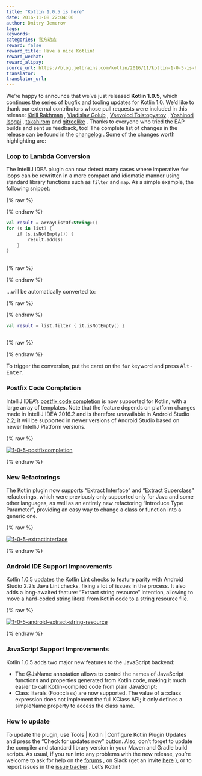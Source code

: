 ```yaml
---
title: "Kotlin 1.0.5 is here"
date: 2016-11-08 22:04:00
author: Dmitry Jemerov
tags:
keywords:
categories: 官方动态
reward: false
reward_title: Have a nice Kotlin!
reward_wechat:
reward_alipay:
source_url: https://blog.jetbrains.com/kotlin/2016/11/kotlin-1-0-5-is-here/
translator:
translator_url:
---
```


We’re happy to announce that we’ve just released <b>Kotlin 1.0.5</b>, which continues the series of bugfix and tooling updates for Kotlin 1.0.
We’d like to thank our external contributors whose pull requests were included in this release: [Kirill Rakhman](https://github.com/cypressious) , [Vladislav Golub](https://github.com/ensirius) , [Vsevolod Tolstopyatov](https://github.com/qwwdfsad) , [Yoshinori Isogai](https://github.com/shiraji) , [takahirom](https://github.com/takahirom) and [gitreelike](https://github.com/gitreelike) . Thanks to everyone who tried the EAP builds and sent us feedback, too!
The complete list of changes in the release can be found in the [changelog](https://github.com/JetBrains/kotlin/blob/1.0.5/ChangeLog.md) . Some of the changes worth highlighting are:
### Loop to Lambda Conversion

The IntelliJ IDEA plugin can now detect many cases where imperative `for` loops can be rewritten in a more compact and idiomatic manner using standard library functions such as `filter` and `map`. As a simple example, the following snippet:

{% raw %}
<p></p>
{% endraw %}

```kotlin
val result = arrayListOf<String>()
for (s in list) {
    if (s.isNotEmpty()) {
        result.add(s)
    }
}
 
```

{% raw %}
<p></p>
{% endraw %}

…will be automatically converted to:

{% raw %}
<p></p>
{% endraw %}

```kotlin
val result = list.filter { it.isNotEmpty() }
 
```

{% raw %}
<p></p>
{% endraw %}

To trigger the conversion, put the caret on the `for` keyword and press <kbd>Alt-Enter</kbd>.<br/>
<span id="more-4350"></span>
### Postfix Code Completion

IntelliJ IDEA’s [postfix code completion](https://blog.jetbrains.com/idea/2014/03/postfix-completion/) is now supported for Kotlin, with a large array of templates. Note that the feature depends on platform changes made in IntelliJ IDEA 2016.2 and is therefore unavailable in Android Studio 2.2; it will be supported in newer versions of Android Studio based on newer IntelliJ Platform versions.

{% raw %}
<p><a href="https://i2.wp.com/blog.jetbrains.com/kotlin/files/2016/11/1.0.5-postfixCompletion.png?ssl=1" rel="attachment wp-att-4358"><img alt="1-0-5-postfixcompletion" class="alignnone size-full wp-image-4358" data-recalc-dims="1" src="https://i2.wp.com/blog.jetbrains.com/kotlin/files/2016/11/1.0.5-postfixCompletion.png?resize=640%2C465&amp;ssl=1"/></a></p>
{% endraw %}

### New Refactorings

The Kotlin plugin now supports “Extract Interface” and “Extract Superclass” refactorings, which were previously only supported only for Java and some other languages, as well as an entirely new refactoring “Introduce Type Parameter”, providing an easy way to change a class or function into a generic one.

{% raw %}
<p><a href="https://i2.wp.com/blog.jetbrains.com/kotlin/files/2016/11/1.0.5-extractInterface.png?ssl=1" rel="attachment wp-att-4359"><img alt="1-0-5-extractinterface" class="alignnone size-full wp-image-4359" data-recalc-dims="1" src="https://i2.wp.com/blog.jetbrains.com/kotlin/files/2016/11/1.0.5-extractInterface.png?resize=640%2C363&amp;ssl=1"/></a></p>
{% endraw %}

### Android IDE Support Improvements

Kotlin 1.0.5 updates the Kotlin Lint checks to feature parity with Android Studio 2.2’s Java Lint checks, fixing a lot of issues in the process. It also adds a long-awaited feature: “Extract string resource” intention, allowing to move a hard-coded string literal from Kotlin code to a string resource file.

{% raw %}
<p><a href="https://i2.wp.com/blog.jetbrains.com/kotlin/files/2016/11/1.0.5-android-extract-string-resource.png?ssl=1" rel="attachment wp-att-4357"><img alt="1-0-5-android-extract-string-resource" class="alignnone size-full wp-image-4357" data-recalc-dims="1" src="https://i2.wp.com/blog.jetbrains.com/kotlin/files/2016/11/1.0.5-android-extract-string-resource.png?resize=640%2C188&amp;ssl=1"/></a></p>
{% endraw %}

### JavaScript Support Improvements

Kotlin 1.0.5 adds two major new features to the JavaScript backend:

* The @JsName annotation allows to control the names of JavaScript functions and properties generated from Kotlin code, making it much easier to call Kotlin-compiled code from plain JavaScript;
* Class literals (Foo::class) are now supported. The value of a ::class expression does not implement the full KClass API; it only defines a simpleName property to access the class name.

### How to update

To update the plugin, use Tools | Kotlin | Configure Kotlin Plugin Updates and press the “Check for updates now” button. Also, don’t forget to update the compiler and standard library version in your Maven and Gradle build scripts.
As usual, if you run into any problems with the new release, you’re welcome to ask for help on the [forums](https://discuss.kotlinlang.org/) , on Slack (get an invite [here](http://kotlinslackin.herokuapp.com/) ), or to report issues in the [issue tracker](https://youtrack.jetbrains.com/issues/KT) .
Let’s Kotlin!
